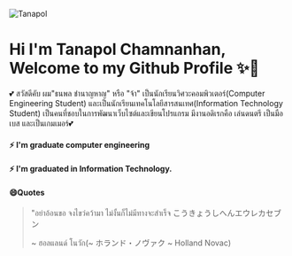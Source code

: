 ![Tanapol]([https://scontent.fhdy3-1.fna.fbcdn.net/v/t1.6435-9/70548377_808243626257040_5803393508668604416_n.jpg?_nc_cat=107&ccb=1-5&_nc_sid=19026a&_nc_ohc=ibIZvctsemMAX9Qf5J5&_nc_ht=scontent.fhdy3-1.fna&oh=00_AT_kxEr-hFfXvwDdUvIMGvbQG2dFZ_i2KgC-0oHh7O8qwg&oe=61E72099](https://scontent.fbkk5-8.fna.fbcdn.net/v/t39.30808-6/296578402_1561946367553425_4919266597930508843_n.jpg?_nc_cat=106&ccb=1-7&_nc_sid=174925&_nc_ohc=EtcIpiChKc0AX-gaFEp&_nc_ht=scontent.fbkk5-8.fna&oh=00_AT-8ydr85yostTToQHAOJ_Ktsfxu-BH7mMIzwX01GtSNMA&oe=632DE746))

# Hi I'm Tanapol Chamnanhan, Welcome to my Github Profile ✨👋

💕 สวัสดีคับ ผม"ธนพล ชำนาญหาญ" หรือ "จ้า" เป็นนักเรียนวิศวะคอมพิวเตอร์(Computer Engineering Student) และเป็นนักเรียนเทคโนโลยีสารสนเทศ(Information Technology Student) เป็นคนที่ชอบในการพัฒนาเว็บไซต์และเขียนโปรแกรม มีงานอดิเรกคือ เล่นดนตรี เป็นมือเบส และเป็นเกมเมอร์💕

#### ⚡ I'm graduate computer engineering
#### ⚡ I'm graduated in Information Technology.


#### 😄Quotes
>"อย่าอ้อนขอ จงไขว่คว้ามา ไม่งั้นก็ไม่มีทางจะสำเร็จ こうきょうしへんエウレカセブン
>
> ~ ฮอลแลนด์ โนวัก(~ ホランド・ノヴァク ~ Holland Novac)
<!--
**TawittyTC/TawittyTC** is a ✨ _special_ ✨ repository because its `README.md` (this file) appears on your GitHub profile.

Here are some ideas to get you started:

- 🔭 I’m currently working on ...
- 🌱 I’m currently learning ...
- 👯 I’m looking to collaborate on ...
- 🤔 I’m looking for help with ...
- 💬 Ask me about ...
- 📫 How to reach me: ...
- 😄 Pronouns: ...
- ⚡ Fun fact: ...
-->
